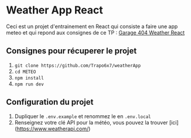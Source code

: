 # Weather App React

Ceci est un projet d'entrainement en React qui consiste a faire une app meteo et qui repond aux consignes de ce TP : 
[Garage 404 Weather React](https://github.com/G404-DWWM/React-Weather-App)

## Consignes pour récuperer le projet 

1. `git clone https://github.com/Trapo6x7/weatherApp`
2. `cd METEO`
3. `npm install`
4. `npm run dev`

## Configuration du projet

1. Dupliquer le `.env.example` et renommez le en `.env.local`
2. Renseignez votre clé API pour la météo, vous pouvez la trouver [ici] (https://www.weatherapi.com/)